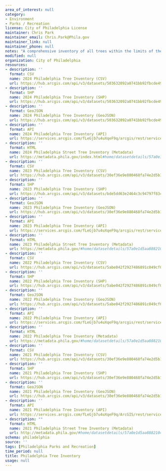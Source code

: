 ```yaml
---
area_of_interest: null
category:
- Environment
- Parks / Recreation
license: City of Philadelphia License
maintainer: Chris Park
maintainer_email: Chris.Park@Phila.gov
maintainer_link: null
maintainer_phone: null
notes: "A comprehensive inventory of all trees within the limits of the City of Philadelphia. This dataset is a snapshot in time from 2021 and will update yearly."
modified: null
organization: City of Philadelphia
resources:
- description: ''
  format: CSV
  name: 2024 Philadelphia Tree Inventory (CSV)
  url: https://hub.arcgis.com/api/v3/datasets/503632092a0741bb92fbcde496722691_0/downloads/data?format=csv&spatialRefId=3857&where=1%3D1
- description: ''
  format: SHP
  name: 2024 Philadelphia Tree Inventory (SHP)
  url: https://hub.arcgis.com/api/v3/datasets/503632092a0741bb92fbcde496722691_0/downloads/data?format=shp&spatialRefId=3857&where=1%3D1
- description: ''
  format: GeoJSON
  name: 2024 Philadelphia Tree Inventory (GeoJSON)
  url: https://hub.arcgis.com/api/v3/datasets/503632092a0741bb92fbcde496722691_0/downloads/data?format=geojson&spatialRefId=4326&where=1%3D1
- description: ''
  format: API
  name: 2024 Philadelphia Tree Inventory (API)
  url: https://services.arcgis.com/fLeGjb7u4uXqeF9q/arcgis/rest/services/ppr_tree_inventory_2024/FeatureServer/0/query?outFields=*&where=1%3D1
- description: ''
  format: HTML
  name: 2024 Philadelphia Street Tree Inventory (Metadata)
  url: https://metadata.phila.gov/index.html#home/datasetdetails/57a0e1d5aa8882104134830e/representationdetails/6712a84369bfb502b397a31f/  
- description: ''
  format: CSV
  name: 2023 Philadelphia Tree Inventory (CSV)
  url: https://hub.arcgis.com/api/v3/datasets/30ef36e9e880468fa74e2d5b18da4cfb_0/downloads/data?format=csv&spatialRefId=3857&where=1%3D1
- description: ''
  format: SHP
  name: 2023 Philadelphia Tree Inventory (SHP)
  url: https://hub.arcgis.com/api/v3/datasets/bde5dd63e2464c3c94797f83c3076374_0/downloads/data?format=shp&spatialRefId=3857&where=1%3D1
- description: ''
  format: GeoJSON
  name: 2023 Philadelphia Tree Inventory (GeoJSON)
  url: https://hub.arcgis.com/api/v3/datasets/30ef36e9e880468fa74e2d5b18da4cfb_0/downloads/data?format=geojson&spatialRefId=4326&where=1%3D1
- description: ''
  format: API
  name: 2023 Philadelphia Tree Inventory (API)
  url: https://services.arcgis.com/fLeGjb7u4uXqeF9q/arcgis/rest/services/ppr_tree_inventory_2023/FeatureServer/0/query?outFields=*&where=1%3D1
- description: ''
  format: HTML
  name: 2023 Philadelphia Street Tree Inventory (Metadata)
  url: https://metadata.phila.gov/#home/datasetdetails/57a0e1d5aa8882104134830e/representationdetails/653c0ec9e446dd00265a7e1a/
- description: ''
  format: CSV
  name: 2022 Philadelphia Tree Inventory (CSV)
  url: https://hub.arcgis.com/api/v3/datasets/5abe042f2927486891c049cf064338cb_0/downloads/data?format=csv&spatialRefId=3857&where=1%3D1
- description: ''
  format: SHP
  name: 2022 Philadelphia Tree Inventory (SHP)
  url: https://hub.arcgis.com/api/v3/datasets/5abe042f2927486891c049cf064338cb_0/downloads/data?format=shp&spatialRefId=3857&where=1%3D1
- description: ''
  format: GeoJSON
  name: 2022 Philadelphia Tree Inventory (GeoJSON)
  url: https://hub.arcgis.com/api/v3/datasets/5abe042f2927486891c049cf064338cb_0/downloads/data?format=geojson&spatialRefId=4326&where=1%3D1
- description: ''
  format: API
  name: 2022 Philadelphia Tree Inventory (API)
  url: https://services.arcgis.com/fLeGjb7u4uXqeF9q/arcgis/rest/services/PPR_Tree_Inventory_2022/FeatureServer
- description: ''
  format: HTML
  name: 2022 Philadelphia Tree Inventory (Metadata)
  url: https://metadata.phila.gov/#home/datasetdetails/57a0e1d5aa8882104134830e/representationdetails/635693df69b7d900237d1cdc/
- description: ''
  format: CSV
  name: 2021 Philadelphia Tree Inventory (CSV)
  url: https://hub.arcgis.com/api/v3/datasets/30ef36e9e880468fa74e2d5b18da4cfb_0/downloads/data?format=csv&spatialRefId=3857&where=1%3D1
- description: ''
  format: SHP
  name: 2021 Philadelphia Tree Inventory (SHP)
  url: https://hub.arcgis.com/api/v3/datasets/30ef36e9e880468fa74e2d5b18da4cfb_0/downloads/data?format=shp&spatialRefId=3857&where=1%3D1
- description: ''
  format: GeoJSON
  name: 2021 Philadelphia Tree Inventory (GeoJSON)
  url: https://hub.arcgis.com/api/v3/datasets/30ef36e9e880468fa74e2d5b18da4cfb_0/downloads/data?format=geojson&spatialRefId=4326&where=1%3D1
- description: ''
  format: API
  name: 2021 Philadelphia Tree Inventory (API)
  url: https://services.arcgis.com/fLeGjb7u4uXqeF9q/ArcGIS/rest/services/PPR_Tree_Inventory_2021/FeatureServer/0/query?where=1%3D1
- description: ""
  format: HTML
  name: 2021 Philadelphia Street Tree Inventory (Metadata)
  url: http://metadata.phila.gov/#home/datasetdetails/57a0e1d5aa8882104134830e/representationdetails/57a0e1d6aa88821041348312/
schema: philadelphia
source: ''
tags: [Philadelphia Parks and Recreation]
time_period: null
title: Philadelphia Tree Inventory
usage: null
---
```


